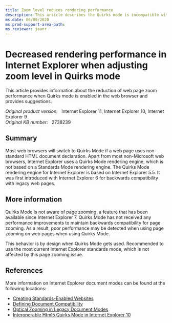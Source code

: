 ```yaml
---
title: Zoom level reduces rendering performance
description: This article describes the Quirks mode is incompatible with the zoom function of the webpage, you can use the latest Internet Explorer standard mode to avoid this problem.
ms.date: 06/09/2020
ms.prod-support-area-path: 
ms.reviewer: jeanr
---
```

# Decreased rendering performance in Internet Explorer when adjusting zoom level in Quirks mode

This article provides information about the reduction of web page zoom performance when Quirks mode is enabled in the web browser and provides suggestions.

_Original product version:_ &nbsp; Internet Explorer 11, Internet Explorer 10, Internet Explorer 9  
_Original KB number:_ &nbsp; 2738239

## Summary

Most web browsers will switch to Quirks Mode if a web page uses non-standard HTML document declaration. Apart from most non-Microsoft web browsers, Internet Explorer uses a Quirks Mode rendering engine, which is not based on a Standards Mode rendering engine. The Quirks Mode rendering engine for Internet Explorer is based on Internet Explorer 5.5. It was first introduced with Internet Explorer 6 for backwards compatibility with legacy web pages.

## More information

Quirks Mode is not aware of page zooming, a feature that has been available since Internet Explorer 7. Quirks Mode has not received any performance improvements to maintain backwards compatibility for page zooming. As a result, poor performance may be detected when using page zooming on web pages when using Quirks Mode.

This behavior is by design when Quirks Mode gets used. Recommended to use the most current Internet Explorer standards mode, which is not affected by this page zooming issue.

## References

More information on Internet Explorer document modes can be found at the following locations:

- [Creating Standards-Enabled Websites](https://docs.microsoft.com/previous-versions/windows/internet-explorer/ie-developer/samples/hh273394(v=vs.85))
- [Defining Document Compatibility](https://docs.microsoft.com/previous-versions/windows/internet-explorer/ie-developer/compatibility/cc288325(v=vs.85))
- [Optical Zooming in Legacy Document Modes](https://docs.microsoft.com/archive/blogs/ie/optical-zooming-in-legacy-document-modes)
- [Interoperable Html5 Quirks Mode in Internet Explorer 10](https://docs.microsoft.com/archive/blogs/ie/interoperable-html5-quirks-mode-in-ie10)
